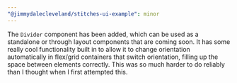 ```yaml
---
"@jimmydalecleveland/stitches-ui-example": minor
---
```


The `Divider` component has been added, which can be used as a standalone or through layout components that are coming soon. It has some really cool functionality built in to allow it to change orientation automatically in flex/grid containers that switch orientation, filling up the space between elements correctly. This was so much harder to do reliably than I thought when I first attempted this.
